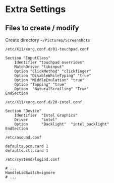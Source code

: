 # Extra Settings

## Files to create / modify

Create directory `~/Pictures/Screenshots`

`/etc/X11/xorg.conf.d/01-touchpad.conf`

```
Section "InputClass"
    Identifier "touchpad overrides"
    MatchDriver "libinput"
    Option "ClickMethod" "clickfinger"
    Option "DisableWhileTyping" "true"
    Option "MiddleEmulation" "true"
    Option "Tapping" "true"
    Option  "NaturalScrolling" "True"
EndSection
```

`/etc/X11/xorg.conf.d/20-intel.conf`

```
Section "Device"
    Identifier  "Intel Graphics" 
    Driver      "intel"
    Option      "Backlight"  "intel_backlight"
EndSection

```

`/etc/asound.conf`

```
defaults.pcm.card 1
defaults.ctl.card 1

```

`/etc/systemd/logind.conf`
```
# ...
HandleLidSwitch=ignore
# ...
```
